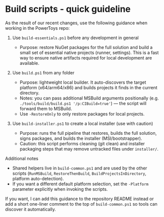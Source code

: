 # Build scripts - quick guideline

As the result of our recent changes, use the following guidance when working in the PowerToys repo:

1. Use `build-essentials.ps1` before any development in general
   - Purpose: restore NuGet packages for the full solution and build a small set of essential native projects (runner, settings). This is a fast way to ensure native artifacts required for local development are available.

2. Use `build.ps1` from any folder
   - Purpose: lightweight local builder. It auto-discovers the target platform (x64/arm64/x86) and builds projects it finds in the current directory.
   - Notes: you can pass additional MSBuild arguments positionally (e.g. `./tools/build/build.ps1 '/p:CIBuild=true'`) — the script will forward them to MSBuild.
   - Use `-RestoreOnly` to only restore packages for local projects.

3. Use `build-installer.ps1` to create a local installer (use with caution)
   - Purpose: runs the full pipeline that restores, builds the full solution, signs packages, and builds the installer (MSI/bootstrapper).
   - Caution: this script performs cleaning (git clean) and installer packaging steps that may remove untracked files under `installer/`.

Additional notes
- Shared helpers live in `build-common.ps1` and are used by the other scripts (`RunMSBuild`, `RestoreThenBuild`, `BuildProjectsInDirectory`, platform auto-detection).
- If you want a different default platform selection, set the `-Platform` parameter explicitly when invoking the scripts.

If you want, I can add this guidance to the repository README instead or add a short one-liner comment to the top of `build-common.ps1` so tools can discover it automatically.
